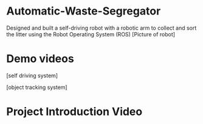 # Automatic-Waste-Segregator
Designed and built a self-driving robot with a robotic arm to collect and sort the litter using the Robot Operating System (ROS)
[Picture of robot]

# Demo videos
[self driving system]

[object tracking system]

# Project Introduction Video


